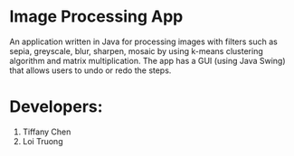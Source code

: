 # Image Processing App

An application written in Java for processing images with filters such as sepia, greyscale, blur, sharpen, mosaic by using k-means clustering algorithm and matrix multiplication. The app has a GUI (using Java Swing) that allows users to undo or redo the steps.

# Developers:
1. Tiffany Chen
2. Loi Truong
